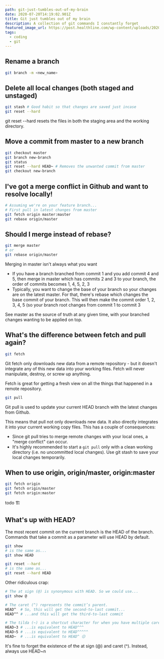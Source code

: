 ```yaml
---
path: git-just-tumbles-out-of-my-brain
date: 2020-07-20T14:19:02.901Z
title: Git just tumbles out of my brain
description: A collection of git commands I constantly forget
featured_image_url: https://post.healthline.com/wp-content/uploads/2020/07/nervous2-30.jpg
tags:
  - coding
  - git
---
```

## Rename a branch

```bash
git branch -m <new_name>
```

## Delete all local changes (both staged and unstaged)

```bash
git stash # Good habit so that changes are saved just incase
git reset --hard
```

git reset --hard resets the files in both the staging area and the working directory.

## Move a commit from master to a new branch

```bash
git checkout master
git branch new-branch
git status
git reset --hard HEAD~ # Removes the unwanted commit from master
git checkout new-branch
```

## I've got a merge conflict in Github and want to resolve locally!

```bash
# Assuming we're on your feature branch...
# First pull in latest changes from master
git fetch origin master:master
git rebase origin/master
```

## Should I merge instead of rebase?

```bash
git merge master 
# or
git rebase origin/master
```

Merging in master isn't always what you want

* If you have a branch branched from commit 1 and you add commit 4 and 5, then merge in master which has commits 2 and 3 to your branch, the order of commits becomes 1, 4, 5, 2, 3
* Typically, you want to change the base of your branch so your changes are on the latest master. For that, there's rebase which changes the base commit of your branch. This will then make the commit order 1, 2, 3, 4, 5 (so your branch root changes from commit 1 to commit 3

See master as the source of truth at any given time, with your branched changes wanting to be applied on top.

## What's the difference between fetch and pull again?

```bash
git fetch
```

Git fetch only downloads new data from a remote repository - but it doesn't integrate any of this new data into your working files. Fetch will never manipulate, destroy, or screw up anything. 

Fetch is great for getting a fresh view on all the things that happened in a remote repository.

```bash
git pull
```

Git pull is used to update your current HEAD branch with the latest changes from Github. 

This means that pull not only downloads new data. It also directly integrates it into your current working copy files. This has a couple of consequences:

* Since git pull tries to merge remote changes with your local ones, a "merge conflict" can occur.
* It's highly recommended to start a `git pull` only with a clean working directory (i.e. no uncommitted local changes). Use git stash to save your local changes temporarily.

## When to use origin, origin/master, origin:master

```bash
git fetch origin
git fetch origin/master
git fetch origin:master
```

todo 🏗

## What's up with HEAD?

The most recent commit on the current branch is the HEAD of the branch. Commands that take a commit as a parameter will use HEAD by default.

```bash
git show
# is the same as...
git show HEAD

git reset --hard
# is the same as...
git reset --hard HEAD
```

Other ridiculous crap:

```bash
# The at sign (@) is synonymous with HEAD. So we could use...
git show @ 

# The caret (^) represents the commit’s parent.
HEAD^  # So, this will get the second-to-last commit...
HEAD^^ # ...and this will get the third-to-last commit

# The tilda (~) is a shortcut character for when you have multiple carets (^) in a row.
HEAD~3 # ...is equivalent to HEAD^^^
HEAD~5 # ...is equivalent to HEAD^^^^^
HEAD~  # ...is equivalent to HEAD^ 😖
```

It's fine to forget the existence of the at sign (@) and caret (^). Instead, always use HEAD~n